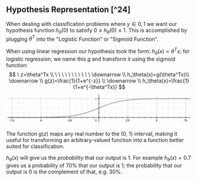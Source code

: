 ## Hypothesis Representation [^24]

When dealing with classification problems where $y\in{0,1}$ we want our hypothesis function $h_\theta(0)$ to satisfy $0\leq h_\theta(0)\leq1$. This is accomplished by plugging $\theta^T$ into the "Logistic Function" or "Sigmoid Function".  

When using linear regression our hypothesis took the form: $h_\theta(x)=\theta^Tx$; for logistic regression, we name this $g$ and transform it using the sigmoid function:
$$
\ z=\theta^Tx \\
\ \ \ \ \ \ \ \ \ \ \ \downarrow \\
h_\theta(x)=g(\theta^Tx)\\
\downarrow \\
g(z)=\frac{1}{1+e^{-z}} \\
\downarrow \\
h_\theta(x)=\frac{1}{1+e^{-\theta^Tx}}
$$
![image-20210308071811211](02-hypothesis-representation.assets/image-20210308071811211.png)

The function $g(z)$ maps any real number to the (0, 1) interval, making it useful for transforming an arbitrary-valued function into a function better suited for classification.

$h_\theta(x)$ will give us the *probability* that our output is 1. For example $h_\theta(x)=0.7$ gives us a probability of 70% that our output is 1; the probability that our output is 0 is the complement of that, e.g. 30%.